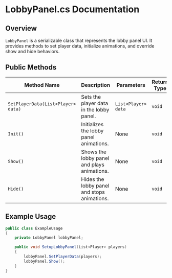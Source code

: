 
# LobbyPanel.cs Documentation

## Overview
`LobbyPanel` is a serializable class that represents the lobby panel UI. It provides methods to set player data, initialize animations, and override show and hide behaviors.

## Public Methods

| Method Name | Description | Parameters | Return Type |
|-------------|-------------|------------|-------------|
| `SetPlayerData(List<Player> data)` | Sets the player data in the lobby panel. | `List<Player> data` | `void` |
| `Init()` | Initializes the lobby panel animations. | None | `void` |
| `Show()` | Shows the lobby panel and plays animations. | None | `void` |
| `Hide()` | Hides the lobby panel and stops animations. | None | `void` |

## Example Usage

```csharp
public class ExampleUsage
{
    private LobbyPanel lobbyPanel;

    public void SetupLobbyPanel(List<Player> players)
    {
        lobbyPanel.SetPlayerData(players);
        lobbyPanel.Show();
    }
}
```
